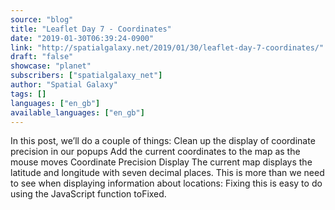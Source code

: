 ```yaml
---
source: "blog"
title: "Leaflet Day 7 - Coordinates"
date: "2019-01-30T06:39:24-0900"
link: "http://spatialgalaxy.net/2019/01/30/leaflet-day-7-coordinates/"
draft: "false"
showcase: "planet"
subscribers: ["spatialgalaxy_net"]
author: "Spatial Galaxy"
tags: []
languages: ["en_gb"]
available_languages: ["en_gb"]
---
```


In this post, we&rsquo;ll do a couple of things:
 Clean up the display of coordinate precision in our popups Add the current coordinates to the map as the mouse moves  Coordinate Precision Display The current map displays the latitude and longitude with seven decimal places. This is more than we need to see when displaying information about locations:
Fixing this is easy to do using the JavaScript function toFixed.
